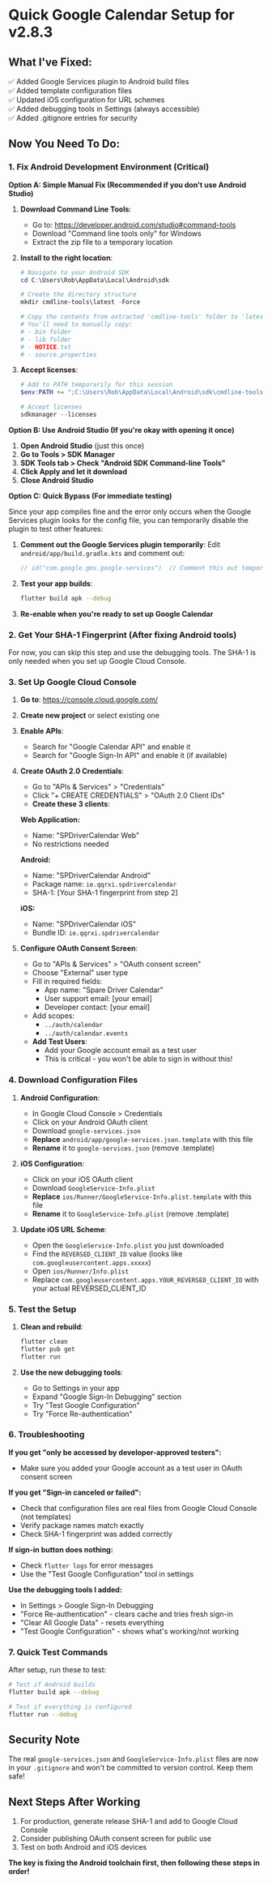 # Quick Google Calendar Setup for v2.8.3

## What I've Fixed:
✅ Added Google Services plugin to Android build files  
✅ Added template configuration files  
✅ Updated iOS configuration for URL schemes  
✅ Added debugging tools in Settings (always accessible)  
✅ Added .gitignore entries for security  

## Now You Need To Do:

### 1. Fix Android Development Environment (Critical)

**Option A: Simple Manual Fix (Recommended if you don't use Android Studio)**

1. **Download Command Line Tools**:
   - Go to: https://developer.android.com/studio#command-tools
   - Download "Command line tools only" for Windows
   - Extract the zip file to a temporary location

2. **Install to the right location**:
   ```powershell
   # Navigate to your Android SDK
   cd C:\Users\Rob\AppData\Local\Android\sdk
   
   # Create the directory structure
   mkdir cmdline-tools\latest -Force
   
   # Copy the contents from extracted 'cmdline-tools' folder to 'latest' folder
   # You'll need to manually copy:
   # - bin folder
   # - lib folder  
   # - NOTICE.txt
   # - source.properties
   ```

3. **Accept licenses**:
   ```powershell
   # Add to PATH temporarily for this session
   $env:PATH += ";C:\Users\Rob\AppData\Local\Android\sdk\cmdline-tools\latest\bin"
   
   # Accept licenses
   sdkmanager --licenses
   ```

**Option B: Use Android Studio (If you're okay with opening it once)**

1. **Open Android Studio** (just this once)
2. **Go to Tools > SDK Manager**
3. **SDK Tools tab > Check "Android SDK Command-line Tools"**
4. **Click Apply and let it download**
5. **Close Android Studio**

**Option C: Quick Bypass (For immediate testing)**

Since your app compiles fine and the error only occurs when the Google Services plugin looks for the config file, you can temporarily disable the plugin to test other features:

1. **Comment out the Google Services plugin temporarily**:
   Edit `android/app/build.gradle.kts` and comment out:
   ```kotlin
   // id("com.google.gms.google-services")  // Comment this out temporarily
   ```

2. **Test your app builds**:
   ```bash
   flutter build apk --debug
   ```

3. **Re-enable when you're ready to set up Google Calendar**

### 2. Get Your SHA-1 Fingerprint (After fixing Android tools)

For now, you can skip this step and use the debugging tools. The SHA-1 is only needed when you set up Google Cloud Console.

### 3. Set Up Google Cloud Console
1. **Go to**: https://console.cloud.google.com/
2. **Create new project** or select existing one
3. **Enable APIs**:
   - Search for "Google Calendar API" and enable it
   - Search for "Google Sign-In API" and enable it (if available)

4. **Create OAuth 2.0 Credentials**:
   - Go to "APIs & Services" > "Credentials"
   - Click "+ CREATE CREDENTIALS" > "OAuth 2.0 Client IDs"
   - **Create these 3 clients**:

   **Web Application:**
   - Name: "SPDriverCalendar Web"
   - No restrictions needed

   **Android:**
   - Name: "SPDriverCalendar Android"
   - Package name: `ie.qqrxi.spdrivercalendar`
   - SHA-1: [Your SHA-1 fingerprint from step 2]

   **iOS:**
   - Name: "SPDriverCalendar iOS"  
   - Bundle ID: `ie.qqrxi.spdrivercalendar`

5. **Configure OAuth Consent Screen**:
   - Go to "APIs & Services" > "OAuth consent screen"
   - Choose "External" user type
   - Fill in required fields:
     - App name: "Spare Driver Calendar"
     - User support email: [your email]
     - Developer contact: [your email]
   - Add scopes:
     - `../auth/calendar`
     - `../auth/calendar.events`
   - **Add Test Users**:
     - Add your Google account email as a test user
     - This is critical - you won't be able to sign in without this!

### 4. Download Configuration Files
1. **Android Configuration**:
   - In Google Cloud Console > Credentials
   - Click on your Android OAuth client
   - Download `google-services.json`
   - **Replace** `android/app/google-services.json.template` with this file
   - **Rename** it to `google-services.json` (remove .template)

2. **iOS Configuration**:
   - Click on your iOS OAuth client  
   - Download `GoogleService-Info.plist`
   - **Replace** `ios/Runner/GoogleService-Info.plist.template` with this file
   - **Rename** it to `GoogleService-Info.plist` (remove .template)

3. **Update iOS URL Scheme**:
   - Open the `GoogleService-Info.plist` you just downloaded
   - Find the `REVERSED_CLIENT_ID` value (looks like `com.googleusercontent.apps.xxxxx`)
   - Open `ios/Runner/Info.plist`
   - Replace `com.googleusercontent.apps.YOUR_REVERSED_CLIENT_ID` with your actual REVERSED_CLIENT_ID

### 5. Test the Setup
1. **Clean and rebuild**:
   ```bash
   flutter clean
   flutter pub get
   flutter run
   ```

2. **Use the new debugging tools**:
   - Go to Settings in your app
   - Expand "Google Sign-In Debugging" section
   - Try "Test Google Configuration"
   - Try "Force Re-authentication"

### 6. Troubleshooting

**If you get "only be accessed by developer-approved testers":**
- Make sure you added your Google account as a test user in OAuth consent screen

**If you get "Sign-in canceled or failed":**
- Check that configuration files are real files from Google Cloud Console (not templates)
- Verify package names match exactly
- Check SHA-1 fingerprint was added correctly

**If sign-in button does nothing:**
- Check `flutter logs` for error messages
- Use the "Test Google Configuration" tool in settings

**Use the debugging tools I added:**
- In Settings > Google Sign-In Debugging
- "Force Re-authentication" - clears cache and tries fresh sign-in
- "Clear All Google Data" - resets everything
- "Test Google Configuration" - shows what's working/not working

### 7. Quick Test Commands
After setup, run these to test:
```bash
# Test if Android builds
flutter build apk --debug

# Test if everything is configured
flutter run --debug
```

## Security Note
The real `google-services.json` and `GoogleService-Info.plist` files are now in your `.gitignore` and won't be committed to version control. Keep them safe!

## Next Steps After Working
1. For production, generate release SHA-1 and add to Google Cloud Console
2. Consider publishing OAuth consent screen for public use
3. Test on both Android and iOS devices

**The key is fixing the Android toolchain first, then following these steps in order!** 